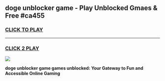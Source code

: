 
## doge unblocker game - Play Unblocked Gmaes & Free #ca455
<h3>
<a href="https://premium.freeplayer.one?title=doge_unblocker_game&ref=01M">CLICK TO PLAY</a></h3>
<hr>

<h3>
<a href="https://premium.freeplayer.one?title=doge_unblocker_game&ref=01M">CLICK 2 PLAY</a>
  
</h3>

<a href="https://premium.freeplayer.one?title=doge_unblocker_game&ref=01M"><img src="https://clearcache.store/games.png"></a>


**doge unblocker game games unblocked: Your Gateway to Fun and Accessible Online Gaming**
